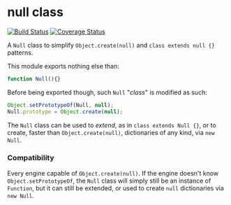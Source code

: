 # null class

[![Build Status](https://travis-ci.com/WebReflection/null-class.svg?branch=master)](https://travis-ci.com/WebReflection/null-class) [![Coverage Status](https://coveralls.io/repos/github/WebReflection/null-class/badge.svg?branch=master)](https://coveralls.io/github/WebReflection/null-class?branch=master)

A `Null` class to simplify `Object.create(null)` and `class extends null {}` patterns.

This module exports nothing else than:

```js
function Null(){}
```

Before being exported though, such `Null` "_class_" is modified as such:
```js
Object.setPrototypeOf(Null, null);
Null.prototype = Object.create(null);
```

The `Null` class can be used to _extend_, as in `class extends Null {}`, or to create, faster than `Object.create(null)`, dictionaries of any kind, via `new Null`.

### Compatibility

Every engine capable of `Object.create(null)`. If the engine doesn't know `Object.setPrototypeOf`, the `Null` class will simply still be an instance of `Function`, but it can still be extended, or used to create `null` dictionaries via `new Null`.

